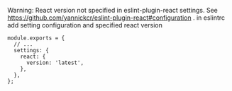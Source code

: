 Warning: React version not specified in eslint-plugin-react settings. See https://github.com/yannickcr/eslint-plugin-react#configuration .
in eslintrc add setting configuration and specified react version

```
module.exports = {
  // ...
  settings: {
    react: {
      version: 'latest',
    },
  },
};

```
